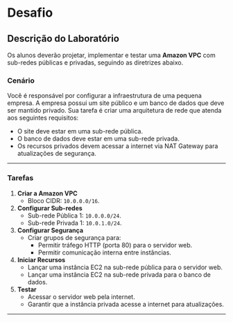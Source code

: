 # **Desafio**

## **Descrição do Laboratório**
Os alunos deverão projetar, implementar e testar uma **Amazon VPC** com sub-redes públicas e privadas, seguindo as diretrizes abaixo.

### **Cenário**
Você é responsável por configurar a infraestrutura de uma pequena empresa. A empresa possui um site público e um banco de dados que deve ser mantido privado. Sua tarefa é criar uma arquitetura de rede que atenda aos seguintes requisitos:
- O site deve estar em uma sub-rede pública.
- O banco de dados deve estar em uma sub-rede privada.
- Os recursos privados devem acessar a internet via NAT Gateway para atualizações de segurança.

---

### **Tarefas**
1. **Criar a Amazon VPC**
   - Bloco CIDR: `10.0.0.0/16`.
2. **Configurar Sub-redes**
   - Sub-rede Pública 1: `10.0.0.0/24`.
   - Sub-rede Privada 1: `10.0.1.0/24`.
3. **Configurar Segurança**
   - Criar grupos de segurança para:
     - Permitir tráfego HTTP (porta 80) para o servidor web.
     - Permitir comunicação interna entre instâncias.
4. **Iniciar Recursos**
   - Lançar uma instância EC2 na sub-rede pública para o servidor web.
   - Lançar uma instância EC2 na sub-rede privada para o banco de dados.
5. **Testar**
   - Acessar o servidor web pela internet.
   - Garantir que a instância privada acesse a internet para atualizações.

---

